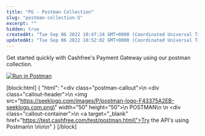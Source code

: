 ```yaml
---
title: "PG - Postman Collection"
slug: "postman-collection-5"
excerpt: ""
hidden: true
createdAt: "Tue Sep 06 2022 10:47:24 GMT+0000 (Coordinated Universal Time)"
updatedAt: "Tue Sep 06 2022 10:52:02 GMT+0000 (Coordinated Universal Time)"
---
```

Get started quickly with Cashfree's Payment Gateway using our postman collection.

[![Run in Postman](https://run.pstmn.io/button.svg)](https://test.cashfree.com/test/postman.html)

[block:html]
{
  "html": "<div class=\"postman-callout\">\n  <div class=\"callout-header\">\n    <img src=\"https://seeklogo.com/images/P/postman-logo-F43375A2EB-seeklogo.com.png\" width=\"50\" height=\"50\"></img>\n    POSTMAN\n  </div>\n  <div class=\"callout-container\">\n    <a target=\"_blank\" href=\"https://test.cashfree.com/test/postman.html\">Try the API's using Postman</a>\n  </div>\n</div>\n\n<style>\n  .postman-callout {\n  position: fixed;\n  bottom: 35px;\n  right: 20px;\n  margin-left: 20px;\n  max-width: 300px;\n  z-index: 10;\n  border-style: solid;\n  border-color: #EF5B25;\n    border-width: thin;\n}\n\n.callout-header {\n  padding: 25px 15px;\n  font-size: 20px;\n  color: black;\n  background-color: #f5f8fb;\n}\n\n.callout-container {\n  padding: 15px;\n  color: black\n}\n\n</style>"
}
[/block]
